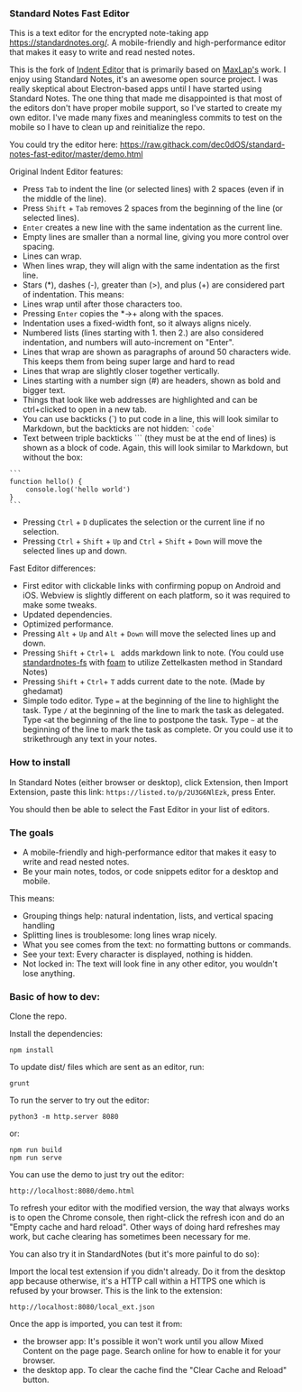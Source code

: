 ### Standard Notes Fast Editor 

This is a text editor for the encrypted note-taking app https://standardnotes.org/.
A mobile-friendly and high-performance editor that makes it easy to write and read nested notes.

This is the fork of [Indent Editor](https://github.com/ghedamat/standard-notes-indent-editor) that is primarily based on [MaxLap's](https://github.com/MaxLap/standard-notes-indent-editor) work. 
I enjoy using Standard Notes, it's an awesome open source project. I was really skeptical about Electron-based apps until I have started using Standard Notes. 
The one thing that made me disappointed is that most of the editors don't have proper mobile support, so I've started to create my own editor. I've made many fixes and meaningless commits to test on the mobile so I have to clean up and reinitialize the repo.

You could try the editor here: https://raw.githack.com/dec0dOS/standard-notes-fast-editor/master/demo.html

Original Indent Editor features:
* Press `Tab` to indent the line (or selected lines) with 2 spaces (even if in the middle of the line).
* Press `Shift` + `Tab` removes 2 spaces from the beginning of the line (or selected lines).
* `Enter` creates a new line with the same indentation as the current line.
* Empty lines are smaller than a normal line, giving you more control over spacing.
* Lines can wrap.
* When lines wrap, they will align with the same indentation as the first line.
* Stars (*), dashes (-), greater than (>), and plus (+) are considered part of indentation. This means: 
* Lines wrap until after those characters too.
* Pressing `Enter` copies the *->+ along with the spaces.
* Indentation uses a fixed-width font, so it always aligns nicely.
* Numbered lists (lines starting with 1. then 2.) are also considered indentation, and numbers will auto-increment on "Enter".
* Lines that wrap are shown as paragraphs of around 50 characters wide. This keeps them from being super large and hard to read
* Lines that wrap are slightly closer together vertically.
* Lines starting with a number sign (#) are headers, shown as bold and bigger text.
* Things that look like web addresses are highlighted and can be ctrl+clicked to open in a new tab.
* You can use backticks (\`) to put code in a line, this will look similar to Markdown, but the backticks are not hidden: `` `code` `` 
* Text between triple backticks \``` (they must be at the end of lines) is shown as a block of code. Again, this will look similar to Markdown, but without the box:
````
```
function hello() {
    console.log('hello world')
}
```
````
* Pressing `Ctrl` + `D` duplicates the selection or the current line if no selection.
* Pressing `Ctrl` + `Shift` + `Up` and `Ctrl` + `Shift` + `Down` will move the selected lines up and down.

Fast Editor differences:
* First editor with clickable links with confirming popup on Android and iOS. Webview is slightly different on each platform, so it was required to make some tweaks.
* Updated dependencies.
* Optimized performance.
* Pressing `Alt` + `Up` and `Alt` + `Down` will move the selected lines up and down.
* Pressing `Shift` + `Ctrl`+ `L ` adds markdown link to note. (You could use [standardnotes-fs](https://github.com/tannercollin/standardnotes-fs) with [foam](https://github.com/foambubble/foam) to utilize Zettelkasten method in Standard Notes) 
* Pressing `Shift` + `Ctrl`+ `T` adds current date to the note. (Made by ghedamat)
* Simple todo editor. 
Type `=` at the beginning of the line to highlight the task.
Type `/` at the beginning of the line to mark the task as delegated.
Type `<`at the beginning of the line to postpone the task.
Type `~` at the beginning of the line to mark the task as complete. Or you could use it to strikethrough any text in your notes.


### How to install

In Standard Notes (either browser or desktop), click Extension, then Import Extension, paste this link: `https://listed.to/p/2U3G6NlEzk`, press Enter.

You should then be able to select the Fast Editor in your list of editors.

### The goals

* A mobile-friendly and high-performance editor that makes it easy to write and read nested notes.
* Be your main notes, todos, or code snippets editor for a desktop and mobile.

This means:
* Grouping things help: natural indentation, lists, and vertical spacing handling
* Splitting lines is troublesome: long lines wrap nicely.
* What you see comes from the text: no formatting buttons or commands.
* See your text: Every character is displayed, nothing is hidden.
* Not locked in: The text will look fine in any other editor, you wouldn't lose anything.

### Basic of how to dev:

Clone the repo.

Install the dependencies:

    npm install

To update dist/ files which are sent as an editor, run:

    grunt

To run the server to try out the editor:

    python3 -m http.server 8080

or:

    npm run build
    npm run serve

You can use the demo to just try out the editor:

    http://localhost:8080/demo.html

To refresh your editor with the modified version, the way that always works is to open the Chrome console, then right-click the refresh icon and do an "Empty cache and hard reload". Other ways of doing hard refreshes may work, but cache clearing has sometimes been necessary for me.

You can also try it in StandardNotes (but it's more painful to do so):

Import the local test extension if you didn't already. Do it from the desktop app because otherwise, it's a HTTP call within a HTTPS one which is refused by your browser. This is the link to the extension:

    http://localhost:8080/local_ext.json

Once the app is imported, you can test it from:
* the browser app: It's possible it won't work until you allow Mixed Content on the page page. Search online for how to enable it for your browser.
* the desktop app. To clear the cache find the "Clear Cache and Reload" button.
